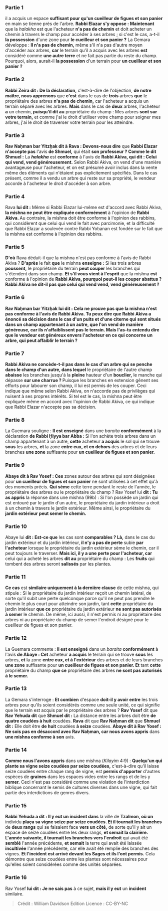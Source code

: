 
### Partie 1
il a acquis un espace <b>suffisant pour qu'un cueilleur de figues et son panier</b> en main se tienne près de l'arbre. <b>Rabbi Elazar s'y oppose : Maintenant</b> que la <i>halakha</i> est que l'acheteur <b>n'a pas de chemin</b> et doit acheter un chemin à travers le champ pour accéder à ses arbres ; si c'est le cas, a-t-il <b>la possession</b> d'une zone pour <b>le cueilleur et son panier ?</b> La Gemara développe : <b>Il n'a pas de chemin,</b> même s'il n'a pas d'autre moyen d'accéder aux arbres, <b>car</b> le terrain qu'il a acquis avec les arbres <b>est</b> considéré comme <b>une autre terre</b> et ne fait pas partie du reste du champ. Pourquoi, alors, aurait-il <b>la possession</b> d'un terrain pour <b>un cueilleur et son panier ?</b>

### Partie 2
<b>Rabbi Zeira dit : De la déclaration,</b> c'est-à-dire de l'objection, <b>de notre maître, nous apprenons</b> que <b>c'est</b> dans le cas de <b>trois</b> arbres <b>que</b> le propriétaire des arbres <b>n'a pas de chemin,</b> car l'acheteur a acquis un terrain séparé avec les arbres. <b>Mais</b> dans le cas de <b>deux</b> arbres, l'acheteur <b>a</b> un chemin, <b>puisqu'il dit au</b> propriétaire du champ : Mes arbres <b>sont sur votre terrain,</b> et comme j'ai le droit d'utiliser votre champ pour soigner mes arbres, j'ai le droit de traverser votre terrain pour les atteindre.

### Partie 3
<b>Rav Naḥman bar Yitzḥak dit à Rava : Devons-nous dire</b> que <b>Rabbi Elazar n'accepte pas</b> l'avis <b>de Shmuel,</b> qui était <b>son professeur ? Comme le dit Shmuel :</b> La <b><i>halakha</i></b> est <b>conforme</b> à l'avis de <b>Rabbi Akiva, qui dit : Celui qui vend, vend généreusement.</b> Selon Rabbi Akiva, on vend d'une manière avantageuse pour l'acheteur, et on est présumé avoir inclus dans la vente même des éléments qui n'étaient pas explicitement spécifiés. Dans le cas présent, comme il a vendu un arbre qui reste sur sa propriété, le vendeur accorde à l'acheteur le droit d'accéder à son arbre.

### Partie 4
Rava <b>lui dit :</b> Même si Rabbi Elazar lui-même est d'accord avec Rabbi Akiva, <b>la mishna ne peut être expliquée conformément</b> à l'opinion de <b>Rabbi Akiva. </b> Au contraire, la mishna doit être conforme à l'opinion des rabbins, qui considèrent que celui qui vend le fait avec parcimonie, et la difficulté que Rabbi Elazar a soulevée contre Rabbi Yoḥanan est fondée sur le fait que la mishna est conforme à l'opinion des rabbins.

### Partie 5
<b>D'où</b> Rava déduit-il que la mishna n'est pas conforme à l'avis de Rabbi Akiva ? <b>D'après</b> le fait <b>que</b> le mishna <b>enseigne :</b> Si les trois arbres <b>poussent,</b> le propriétaire du terrain <b>peut couper</b> les branches qui s'étendent dans son champ. <b>Et s'il vous vient à l'esprit</b> que la mishna <b>est</b> conforme à l'opinion de <b>Rabbi Akiva, pourquoi peut-il les couper</b> <b>abattus ? Rabbi Akiva ne dit-il pas que celui qui vend vend, vend généreusement ?

### Partie 6
Rav Naḥman bar Yitzḥak lui <b>dit :</b> Cela ne prouve pas que la mishna n'est pas conforme à l'avis de Rabbi Akiva. Tu peux <b>dire que Rabbi Akiva a énoncé</b> sa décision <b>dans le cas d'un puits et d'une citerne</b> qui sont situés dans un champ appartenant à un autre, que l'on vend de manière généreuse, <b>car ils n'affaiblissent pas le terrain.</b> Mais <b>l'as-tu entendu</b> dire que le vendeur est généreux envers l'acheteur <b>en ce qui concerne un arbre,</b> qui peut affaiblir le terrain ?

### Partie 7
<b>Rabbi Akiva ne concède-t-il pas dans</b> le cas d'un <b>arbre qui se penche dans le champ d'un autre,</b> dans lequel</b> le propriétaire de l'autre champ <b>abaisse</b> les branches jusqu'à la <b>pleine</b> hauteur d'un <b>bouclier,</b> le manche qui dépasse <b>sur une charrue ? </b> Puisque les branches en extension gênent ses efforts pour labourer son champ, il lui est permis de les couper. Ceci indique que même selon Rabbi Akiva, on n'accorde pas de privilèges qui nuisent à ses propres intérêts. Si tel est le cas, la mishna peut être expliquée même en accord avec l'opinion de Rabbi Akiva, ce qui indique que Rabbi Elazar n'accepte pas sa décision.

### Partie 8
La Guemara souligne : <b>Il est enseigné</b> dans une <i>baraita</i> <b>conformément</b> à la déclaration <b>de Rabbi Ḥiyya bar Abba : </b> Si l'on achète trois arbres dans un champ appartenant à un autre, <b>cette</b> acheteur <b>a acquis</b> le sol qui se trouve <b>sous</b> les arbres, <b>et</b> la zone <b>entre eux, et en dehors</b> des arbres et de leurs branches <b>une zone</b> suffisante pour <b>un cueilleur de figues et son panier. </b>

### Partie 9
<b>Abaye dit à Rav Yosef : Ces</b> zones autour des arbres qui sont désignées pour <b>un cueilleur de figues et son panier</b> ne sont utilisées à cet effet qu'à des moments précis. <b>Qui sème</b> cette terre pendant le reste de l'année, le propriétaire des arbres ou le propriétaire du champ ? Rav Yosef lui <b>dit : Tu as appris</b> la réponse dans une mishna (99b) : Si l'on possède un jardin qui est entouré par le jardin d'un autre, le propriétaire du jardin intérieur a droit à un chemin à travers le jardin extérieur. Même ainsi, le propriétaire du <b>jardin extérieur</b> <b>peut semer le chemin.</b>

### Partie 10
Abaye lui <b>dit : Est-ce que</b> les cas sont <b>comparables ? Là,</b> dans le cas du jardin extérieur et du jardin intérieur, <b>il n'y a pas de perte</b> subie <b>par l'acheteur</b> lorsque le propriétaire du jardin extérieur sème le chemin, car il peut toujours le traverser. <b>Mais ici, il y a une perte pour l'acheteur, car</b> celui qui a acheté les arbres <b>dit au</b> propriétaire du champ : Les <b>fruits</b> qui tombent des arbres seront <b>salissés</b> par les plantes.

### Partie 11
<b>Ce cas</b> est <b>similaire uniquement à la dernière clause</b> de cette mishna, qui stipule : Si le propriétaire du jardin intérieur reçoit un chemin latéral, de sorte qu'il subit une perte quelconque parce qu'il ne peut pas prendre le chemin le plus court pour atteindre son jardin, tant <b>cette</b> propriétaire du jardin intérieur <b>que ce</b> propriétaire du jardin extérieur <b>ne sont pas autorisés à semer</b> le chemin. De même, ici aussi, il n'est permis ni au propriétaire des arbres ni au propriétaire du champ de semer l'endroit désigné pour le cueilleur de figues et son panier.

### Partie 12
La Guemara commente : <b>Il est enseigné</b> dans un <i>baraita</i> <b>conformément</b> à l'avis <b>de Abaye : Cet</b> acheteur <b>a acquis</b> le terrain qui se trouve <b>sous</b> les arbres, <b>et</b> la zone <b>entre eux, et à l'extérieur</b> des arbres et de leurs branches <b>une zone</b> suffisante pour <b>un cueilleur de figues et son panier. Et</b> tant <b>cette</b> propriétaire du champ <b>que ce</b> propriétaire des arbres <b>ne sont pas autorisés à le semer.</b>

### Partie 13
La Gemara s'interroge : <b>Et combien</b> d'espace <b>doit-il y avoir entre</b> les trois arbres pour qu'ils soient considérés comme une seule unité, ce qui signifie que le terrain est acquis par le propriétaire des arbres ? <b>Rav Yosef</b> dit que <b>Rav Yehuda dit</b> que <b>Shmuel dit :</b> La distance entre les arbres doit être <b>de quatre coudées à huit</b> coudées. <b>Rava</b> dit que <b>Rav Naḥman dit</b> que <b>Shmuel dit :</b> Elle doit être <b>de huit</b> coudées <b>à seize</b> coudées. <b>Abaye dit à Rav Yosef : Ne sois pas en désaccord avec Rav Naḥman, car nous avons appris</b> dans <b>une mishna conforme à son</b> avis.

### Partie 14
<b>Comme nous l'avons appris</b> dans une mishna (<i>Kilayim</i> 4:9) : <b>Quelqu'un qui plante sa vigne seize coudées par seize coudées,</b> c'est-à-dire qu'il laisse seize coudées entre chaque rang de vigne, est <b>permis d'apporter</b> d'autres espèces de <b>graines</b> dans les espaces vides entre les rangs et de les y <b>semer.</b> Ceci n'est pas considéré comme une violation de l'interdiction biblique concernant le semis de cultures diverses dans une vigne, qui fait partie des interdictions de genres divers.

### Partie 15
<b>Rabbi Yehuda a dit : Il y eut un incident dans</b> la ville de <b>Tzalmon, où un</b> individu <b>plaça sa vigne seize par seize coudées. Et il tournait les branches</b> de <b>deux rangs</b> qui se faisaient face <b>vers un côté,</b> de sorte qu'il y ait un espace de seize coudées entre les deux rangs, <b>et semait la clairière. L'année suivante, il tournait les branches vers l'endroit</b> qui avait été <b>semblé</b> l'année précédente, <b>et semait</b> la terre qui avait été laissée <b>incultivée</b> l'année précédente, car elle avait été remplie des branches des vignes. <b>Et l'incident est arrivé devant les Sages et ils l'ont permis.</b> Cela démontre que seize coudées entre les plantes sont nécessaires pour qu'elles soient considérées comme des unités séparées.

### Partie 16
Rav Yosef <b>lui dit : Je ne sais pas</b> à ce sujet, <b>mais il y eut</b> un <b>incident</b> similaire.

>Crédit : William Davidson Edition
>Licence : CC-BY-NC